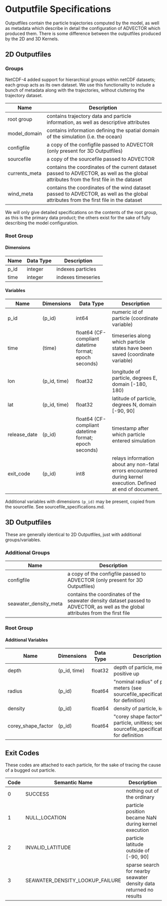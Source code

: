 # Outputfile Specifications
Outputfiles contain the particle trajectories computed by the model, as well as metadata which describe in detail the configuration of ADVECTOR which produced them.  There is some difference between the outputfiles produced by the 2D and 3D Kernels.

## 2D Outputfiles

### Groups
NetCDF-4 added support for hierarchical groups within netCDF datasets; each group acts as its own dataset.  We use this functionality to include a bunch of metadata along with the trajectories, without cluttering the trajectory dataset.

| Name | Description |
| --- | --- |
| root group | contains trajectory data and particle information, as well as descriptive attributes |
| model_domain | contains information defining the spatial domain of the simulation (i.e. the ocean) |
| configfile | a copy of the configfile passed to ADVECTOR (only present for 3D Outputfiles) |
| sourcefile | a copy of the sourcefile passed to ADVECTOR |
| currents_meta | contains the coordinates of the current dataset passed to ADVECTOR, as well as the global attributes from the first file in the dataset |
| wind_meta | contains the coordinates of the wind dataset passed to ADVECTOR, as well as the global attributes from the first file in the dataset |

We will only give detailed specifications on the contents of the root group, as this is the primary data product; the others exist for the sake of fully describing the model configuration.

### Root Group

#### Dimensions

| Name | Data Type | Description |
| --- | --- | --- |
| p_id | integer | indexes particles |
| time | integer | indexes timeseries |

#### Variables

| Name | Dimensions | Data Type | Description |
| --- | --- | --- | --- |
| p_id | (p_id) | int64 | numeric id of particle (coordinate variable) |
| time | (time) | float64 (CF-compliant datetime format; epoch seconds) | timeseries along which particle states have been saved (coordinate variable) |
| lon | (p_id, time) | float32 | longitude of particle, degrees E, domain [-180, 180) |
| lat | (p_id, time) | float32 | latitude of particle, degrees N, domain [-90, 90] |
| release_date | (p_id) | float64 (CF-compliant datetime format; epoch seconds) | timestamp after which particle entered simulation |
| exit_code | (p_id) | int8 | relays information about any non-fatal errors encountered during kernel execution. Defined at end of document. |

Additional variables with dimensions `(p_id)` may be present, copied from the sourcefile.  See sourcefile_specifications.md.

## 3D Outputfiles
These are generally identical to 2D Outputfiles, just with additional groups/variables.

### Additional Groups
| Name | Description |
| --- | --- |
| configfile | a copy of the configfile passed to ADVECTOR (only present for 3D Outputfiles) |
| seawater_density_meta | contains the coordinates of the seawater density dataset passed to ADVECTOR, as well as the global attributes from the first file |

### Root Group

#### Additional Variables

| Name | Dimensions | Data Type | Description |
| --- | --- | --- | --- |
| depth | (p_id, time) | float32 | depth of particle, meters, positive up |
| radius | (p_id) | float64 | "nominal radius" of particle, meters (see sourcefile_specifications.md for definition) |
| density | (p_id) | float64 | density of particle, kg m^-3 |
| corey_shape_factor | (p_id) | float64 | "corey shape factor" of particle, unitless; see sourcefile_specifications.md for definition |

## Exit Codes
These codes are attached to each particle, for the sake of tracing the cause of a bugged out particle.

| Code | Semantic Name | Description |
| --- | --- | --- |
| 0 | SUCCESS | nothing out of the ordinary |
| 1 | NULL_LOCATION | particle position became NaN during kernel execution |
| 2 | INVALID_LATITUDE | particle latitude outside of [-90, 90] |
| 3 | SEAWATER_DENSITY_LOOKUP_FAILURE | sparse search for nearby seawater density data returned no results |
